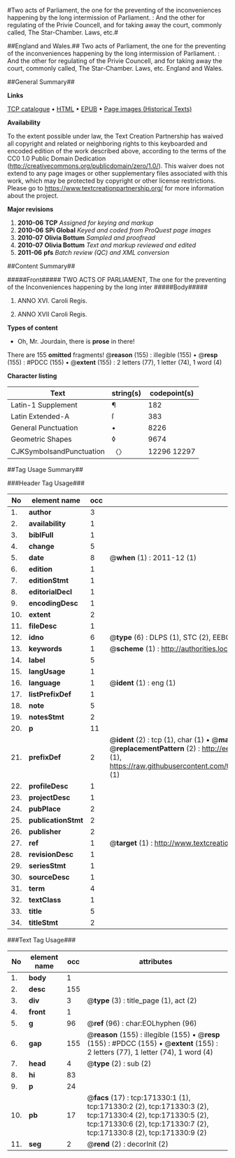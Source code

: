 #Two acts of Parliament, the one for the preventing of the inconveniences happening by the long intermission of Parliament. : And the other for regulating of the Privie Councell, and for taking away the court, commonly called, The Star-Chamber. Laws, etc.#

##England and Wales.##
Two acts of Parliament, the one for the preventing of the inconveniences happening by the long intermission of Parliament. : And the other for regulating of the Privie Councell, and for taking away the court, commonly called, The Star-Chamber.
Laws, etc.
England and Wales.

##General Summary##

**Links**

[TCP catalogue](http://www.ota.ox.ac.uk/tcp/)  • 
[HTML](http://tei.it.ox.ac.uk/tcp/Texts-HTML/free/A83/A83529.html)  • 
[EPUB](http://tei.it.ox.ac.uk/tcp/Texts-EPUB/free/A83/A83529.epub) • 
[Page images (Historical Texts)](https://historicaltexts.jisc.ac.uk/eebo-45097736e)

**Availability**

To the extent possible under law, the Text Creation Partnership has waived all copyright and related or neighboring rights to this keyboarded and encoded edition of the work described above, according to the terms of the CC0 1.0 Public Domain Dedication (http://creativecommons.org/publicdomain/zero/1.0/). This waiver does not extend to any page images or other supplementary files associated with this work, which may be protected by copyright or other license restrictions. Please go to https://www.textcreationpartnership.org/ for more information about the project.

**Major revisions**

1. __2010-06__ __TCP__ *Assigned for keying and markup*
1. __2010-06__ __SPi Global__ *Keyed and coded from ProQuest page images*
1. __2010-07__ __Olivia Bottum__ *Sampled and proofread*
1. __2010-07__ __Olivia Bottum__ *Text and markup reviewed and edited*
1. __2011-06__ __pfs__ *Batch review (QC) and XML conversion*

##Content Summary##

#####Front#####
TWO ACTS OF PARLIAMENT, The one for the preventing of the Inconveniences happening by the long inter
#####Body#####

1. ANNO XVI. Caroli Regis.

1. ANNO XVII Caroli Regis.

**Types of content**

  * Oh, Mr. Jourdain, there is **prose** in there!

There are 155 **omitted** fragments! 
 @__reason__ (155) : illegible (155)  •  @__resp__ (155) : #PDCC (155)  •  @__extent__ (155) : 2 letters (77), 1 letter (74), 1 word (4)

**Character listing**


|Text|string(s)|codepoint(s)|
|---|---|---|
|Latin-1 Supplement|¶|182|
|Latin Extended-A|ſ|383|
|General Punctuation|•|8226|
|Geometric Shapes|◊|9674|
|CJKSymbolsandPunctuation|〈〉|12296 12297|

##Tag Usage Summary##

###Header Tag Usage###

|No|element name|occ|attributes|
|---|---|---|---|
|1.|__author__|3||
|2.|__availability__|1||
|3.|__biblFull__|1||
|4.|__change__|5||
|5.|__date__|8| @__when__ (1) : 2011-12 (1)|
|6.|__edition__|1||
|7.|__editionStmt__|1||
|8.|__editorialDecl__|1||
|9.|__encodingDesc__|1||
|10.|__extent__|2||
|11.|__fileDesc__|1||
|12.|__idno__|6| @__type__ (6) : DLPS (1), STC (2), EEBO-CITATION (1), OCLC (1), VID (1)|
|13.|__keywords__|1| @__scheme__ (1) : http://authorities.loc.gov/ (1)|
|14.|__label__|5||
|15.|__langUsage__|1||
|16.|__language__|1| @__ident__ (1) : eng (1)|
|17.|__listPrefixDef__|1||
|18.|__note__|5||
|19.|__notesStmt__|2||
|20.|__p__|11||
|21.|__prefixDef__|2| @__ident__ (2) : tcp (1), char (1)  •  @__matchPattern__ (2) : ([0-9\-]+):([0-9IVX]+) (1), (.+) (1)  •  @__replacementPattern__ (2) : http://eebo.chadwyck.com/downloadtiff?vid=$1&page=$2 (1), https://raw.githubusercontent.com/textcreationpartnership/Texts/master/tcpchars.xml#$1 (1)|
|22.|__profileDesc__|1||
|23.|__projectDesc__|1||
|24.|__pubPlace__|2||
|25.|__publicationStmt__|2||
|26.|__publisher__|2||
|27.|__ref__|1| @__target__ (1) : http://www.textcreationpartnership.org/docs/. (1)|
|28.|__revisionDesc__|1||
|29.|__seriesStmt__|1||
|30.|__sourceDesc__|1||
|31.|__term__|4||
|32.|__textClass__|1||
|33.|__title__|5||
|34.|__titleStmt__|2||


###Text Tag Usage###

|No|element name|occ|attributes|
|---|---|---|---|
|1.|__body__|1||
|2.|__desc__|155||
|3.|__div__|3| @__type__ (3) : title_page (1), act (2)|
|4.|__front__|1||
|5.|__g__|96| @__ref__ (96) : char:EOLhyphen (96)|
|6.|__gap__|155| @__reason__ (155) : illegible (155)  •  @__resp__ (155) : #PDCC (155)  •  @__extent__ (155) : 2 letters (77), 1 letter (74), 1 word (4)|
|7.|__head__|4| @__type__ (2) : sub (2)|
|8.|__hi__|83||
|9.|__p__|24||
|10.|__pb__|17| @__facs__ (17) : tcp:171330:1 (1), tcp:171330:2 (2), tcp:171330:3 (2), tcp:171330:4 (2), tcp:171330:5 (2), tcp:171330:6 (2), tcp:171330:7 (2), tcp:171330:8 (2), tcp:171330:9 (2)|
|11.|__seg__|2| @__rend__ (2) : decorInit (2)|
